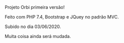 Projeto Orbi primeira versão!

Feito com PHP 7.4, Bootstrap e JQuey no padrão MVC.

Subido no dia 03/06/2020.

Muita coisa ainda será mudada.

